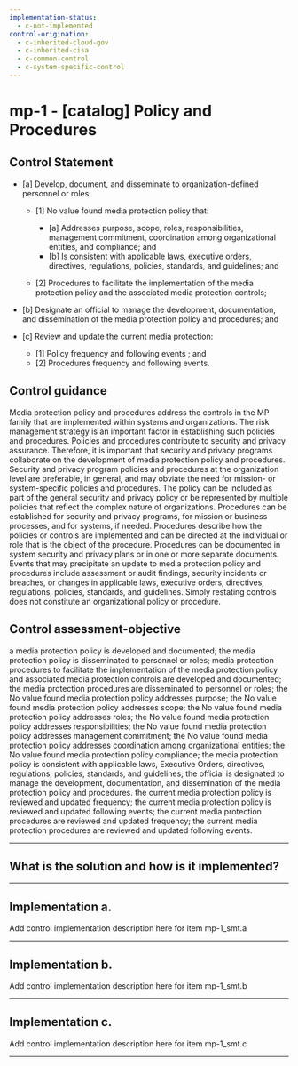```yaml
---
implementation-status:
  - c-not-implemented
control-origination:
  - c-inherited-cloud-gov
  - c-inherited-cisa
  - c-common-control
  - c-system-specific-control
---
```


# mp-1 - \[catalog\] Policy and Procedures

## Control Statement

- \[a\] Develop, document, and disseminate to organization-defined personnel or roles:

  - \[1\]  No value found media protection policy that:

    - \[a\] Addresses purpose, scope, roles, responsibilities, management commitment, coordination among organizational entities, and compliance; and
    - \[b\] Is consistent with applicable laws, executive orders, directives, regulations, policies, standards, and guidelines; and

  - \[2\] Procedures to facilitate the implementation of the media protection policy and the associated media protection controls;

- \[b\] Designate an official to manage the development, documentation, and dissemination of the media protection policy and procedures; and

- \[c\] Review and update the current media protection:

  - \[1\] Policy frequency and following events ; and
  - \[2\] Procedures frequency and following events.

## Control guidance

Media protection policy and procedures address the controls in the MP family that are implemented within systems and organizations. The risk management strategy is an important factor in establishing such policies and procedures. Policies and procedures contribute to security and privacy assurance. Therefore, it is important that security and privacy programs collaborate on the development of media protection policy and procedures. Security and privacy program policies and procedures at the organization level are preferable, in general, and may obviate the need for mission- or system-specific policies and procedures. The policy can be included as part of the general security and privacy policy or be represented by multiple policies that reflect the complex nature of organizations. Procedures can be established for security and privacy programs, for mission or business processes, and for systems, if needed. Procedures describe how the policies or controls are implemented and can be directed at the individual or role that is the object of the procedure. Procedures can be documented in system security and privacy plans or in one or more separate documents. Events that may precipitate an update to media protection policy and procedures include assessment or audit findings, security incidents or breaches, or changes in applicable laws, executive orders, directives, regulations, policies, standards, and guidelines. Simply restating controls does not constitute an organizational policy or procedure.

## Control assessment-objective

a media protection policy is developed and documented;
the media protection policy is disseminated to personnel or roles;
media protection procedures to facilitate the implementation of the media protection policy and associated media protection controls are developed and documented;
the media protection procedures are disseminated to personnel or roles;
the No value found media protection policy addresses purpose;
the No value found media protection policy addresses scope;
the No value found media protection policy addresses roles;
the No value found media protection policy addresses responsibilities;
the No value found media protection policy addresses management commitment;
the No value found media protection policy addresses coordination among organizational entities;
the No value found media protection policy compliance;
the media protection policy is consistent with applicable laws, Executive Orders, directives, regulations, policies, standards, and guidelines;
the official is designated to manage the development, documentation, and dissemination of the media protection policy and procedures.
the current media protection policy is reviewed and updated frequency;
the current media protection policy is reviewed and updated following events;
the current media protection procedures are reviewed and updated frequency;
the current media protection procedures are reviewed and updated following events.

______________________________________________________________________

## What is the solution and how is it implemented?

<!-- Please leave this section blank and enter implementation details in the parts below. -->

______________________________________________________________________

## Implementation a.

Add control implementation description here for item mp-1_smt.a

______________________________________________________________________

## Implementation b.

Add control implementation description here for item mp-1_smt.b

______________________________________________________________________

## Implementation c.

Add control implementation description here for item mp-1_smt.c

______________________________________________________________________
